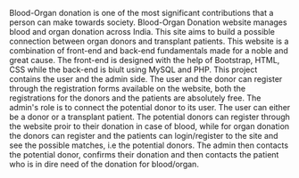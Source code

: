 Blood-Organ donation is one of the most significant contributions that a person can make towards society.
Blood-Organ Donation website manages blood and organ donation across India. 
This site aims to build a possible connection between organ donors and transplant patients.
This website is a combination of front-end and back-end fundamentals made for a noble and great cause.
The front-end is designed with the help of Bootstrap, HTML, CSS while the back-end is biult using MySQL and PHP.
This project contains the user and the admin side.
The user and the donor can register through the registration forms available on the website, both the registrations for the donors and the patients are absolutely free.
The admin's role is to connect the potential donor to its user.
The user can either be a donor or a transplant patient.
The potential donors can register through the website proir to their donation in case of blood, while for organ donation the donors can register and the patients can login/register to the site and see the possible matches, i.e the potential donors.
The admin then contacts the potential donor, confirms their donation and then contacts the patient who is in dire need of the donation for blood/organ.
